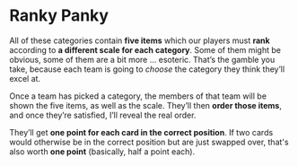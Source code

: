 # Ranky Panky

All of these categories contain **five items** which our players must **rank**
according to **a different scale for each category**. Some of them might be
obvious, some of them are a bit more ... esoteric. That’s the gamble you take,
because each team is going to _choose_ the category they think they’ll excel at.

Once a team has picked a category, the members of that team will be shown the
five items, as well as the scale. They’ll then **order those items**, and once
they’re satisfied, I’ll reveal the real order.

They’ll get **one point for each card in the correct position**. If two cards
would otherwise be in the correct position but are just swapped over, that's
also worth **one point** (basically, half a point each).
